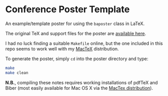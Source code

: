 # Conference Poster Template

An example/template poster for using the `baposter` class in LaTeX.

The original TeX and support files for the poster are [available
here](http://www.latextemplates.com/template/baposter-landscape-poster).

I had no luck finding a suitable `Makefile` online, but the one included in this
repo seems to work well with my [MacTeX](https://tug.org/mactex/) distribution.

To generate the poster, simply `cd` into the poster directory and type:
```bash
make
make clean
```

__N.B.__, compiling these notes requires working installations of pdfTeX and
Biber (most easily available for Mac OS X via the [MacTex
distribution](https://tug.org/mactex/)).
